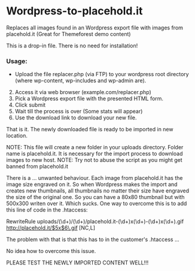 Wordpress-to-placehold.it
=========================

Replaces all images found in an Wordpress export file with images from placehold.it (Great for Themeforest demo content)

This is a drop-in file. There is no need for installation!

### Usage:
* Upload the file replacer.php (via FTP) to your wordpress root directory (where wp-content, wp-includes and wp-admin are).
2. Access it via web browser (example.com/replacer.php)
3. Pick a Wordpress export file with the presented HTML form.
4. Click submit
5. Wait till the process is over (Some stats will appear)
6. Use the download link to download your new file.

That is it. The newly downloaded file is ready to be imported in new location. 

NOTE: This file will create a new folder in your uploads directory. Folder name is placehold.it. It is necessary for the import process to download images to new host.
NOTE: Try not to abuse the script as you might get banned from placehold.it

There is a ... unwanted behaviour. Each image from placehold.it has the image size engraved on it. So when Wordpress makes the import and creates new thumbnails, all thumbnails no matter their size have engraved the size of the original one. So you can have a 80x80 thumbnail but with 500x300 writen over it. Which sucks. One way to overcome this is to add this line of code in the .htaccess: 

RewriteRule uploads/(\d+)/(\d+)/placehold.it-(\d+)x(\d+)-(\d+)x(\d+).gif http://placehold.it/$5x$6\.gif [NC,L]

The problem with that is that this has to in the customer's .htaccess ... 

No idea how to overcome this issue.

PLEASE TEST THE NEWLY IMPORTED CONTENT WELL!!!



